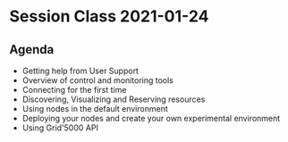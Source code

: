 # Session Class 2021-01-24

## Agenda
- Getting help from User Support
- Overview of control and monitoring tools
- Connecting for the first time
- Discovering, Visualizing and Reserving resources
- Using nodes in the default environment
- Deploying your nodes and create your own experimental environment
- Using Grid'5000 API

<!--[Program](https://codimd.math.cnrs.fr/s/2sAxhR36w#)-->
